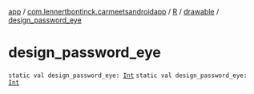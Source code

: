 [app](../../../index.md) / [com.lennertbontinck.carmeetsandroidapp](../../index.md) / [R](../index.md) / [drawable](index.md) / [design_password_eye](./design_password_eye.md)

# design_password_eye

`static val design_password_eye: `[`Int`](https://kotlinlang.org/api/latest/jvm/stdlib/kotlin/-int/index.html)
`static val design_password_eye: `[`Int`](https://kotlinlang.org/api/latest/jvm/stdlib/kotlin/-int/index.html)